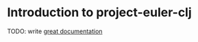 # Introduction to project-euler-clj

TODO: write [great documentation](http://jacobian.org/writing/what-to-write/)
